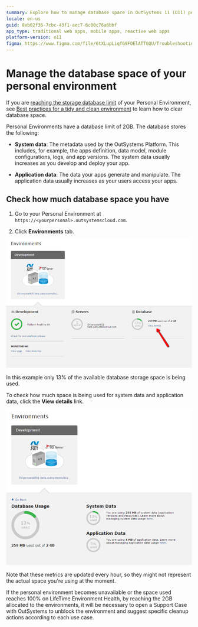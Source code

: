 ```yaml
---
summary: Explore how to manage database space in OutSystems 11 (O11) personal environments, which have a 2GB limit.
locale: en-us
guid: 8eb02f36-7cbc-43f1-aec7-6c00c76a6bbf
app_type: traditional web apps, mobile apps, reactive web apps
platform-version: o11
figma: https://www.figma.com/file/6tXLupLiqfG9FOElATTGQU/Troubleshooting?node-id=3327:485
---
```


# Manage the database space of your personal environment

<div class="info" markdown="1">

If you are [reaching the storage database limit](#check-how-much-database-space-you-have) of your Personal Environment, see [Best practices for a tidy and clean environment](https://success.outsystems.com/Documentation/Best_Practices/Lifecycle/Best_practices_for_a_tidy_and_clean_environment) to learn how to clear database space. 

</div>

Personal Environments have a database limit of 2GB. The database stores the following: 

* **System data**: The metadata used by the OutSystems Platform. This includes, for example, the apps definition, data model, module configurations, logs, and app versions. The system data usually increases as you develop and deploy your app.

* **Application data**: The data your apps generate and manipulate. The application data usually increases as your users access your apps.

## Check how much database space you have

1. Go to your Personal Environment at `https://<yourpersonal>.outsystemscloud.com`.

2. Click **Environments** tab.

![Screenshot showing the OutSystems Personal Environment dashboard with 13% database usage.](images/manage-database-space_0.png "OutSystems Personal Environment Database Usage Overview")

In this example only 13% of the available database storage space is being used.

To check how much space is being used for system data and application data, click the **View details** link.

![Screenshot detailing database usage with 255 MB for system data and 4 MB for application data in the OutSystems Personal Environment.](images/manage-database-space_1.png "Detailed Database Usage in OutSystems Personal Environment")

<div class="info" markdown="1">

Note that these metrics are updated every hour, so they might not represent the actual space you're using at the moment.

</div>

<div class="info" markdown="1">

If the personal environment becomes unavailable or the space used reaches 100% on LifeTime Environment Health, by reaching the 2GB allocated to the environments, it will be necessary to open a Support Case with OutSystems to unblock the environment and suggest specific cleanup actions according to each use case.

</div>

